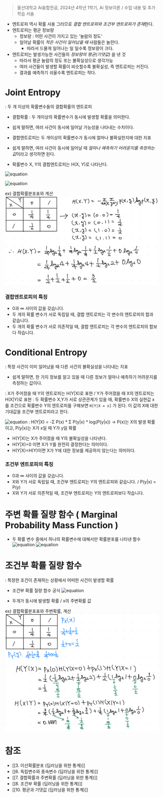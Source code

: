 > 울산대학교 Ai융합전공, 2024년 4학년 1학기, Ai 정보이론 / 수업 내용 및 추가 학습 서술

- 엔트로피 역시 확률 사용 그러므로 *결합 엔트로피와 조건부 엔트로피가 존재*한다.
- 엔트로피는 평균 정보량
  - 정보량 : 어떤 사건이 가지고 있는 '놀람의 정도'
  - 일어날 확률이 *적은 사건이 일어났을 때* 사람들은 놀란다.
	  - 따라서 드물게 일어나는 일 일수록 정보량이 크다.
- 엔트로피는 발생가능한 사건들의 *정보량의 평균(기댓값)* 을 낸 것
  - 따라서 평균 놀람의 정도 또는 불확실성으로 생각가능
  - 여러 사건들이 발생할 확률이 비슷할수록 불확실성, 즉 엔트로피는 커진다.
  - 결과를 예측하기 쉬울수록 엔트로피는 작다.

# Joint Entropy

: 두 개 이상의 확률변수들의 결합확률의 엔트로피
- 결합확률 : 두 개이상의 확률변수가 동시에 발생할 확률을 의미한다.
- 쉽게 말하면, 여러 사건이 동시에 일어날 가능성을 나타내는 수치이다.

- 결합엔트로피는 두 개이상의 확률변수가 동시에 얼마나 불확실한지에 대한 지표
- 쉽게 말하면, 여러 사건이 동시에 일어날 때 *얼마나 예측하기 어려운지를 측정하는 값*이라고 생각하면 된다.

- 확률변수 X, Y의 결합엔트로피는 H(X, Y)로 나타난다.

![equation](<https://latex.codecogs.com/svg.image?\huge&space;H(X,Y)=-\sum_{x\epsilon\chi}^{}\sum_{y\epsilon&space;Y}^{}p(x,y)logp(x,y)>)

![equation](<https://latex.codecogs.com/svg.image?\huge&space;=-E[logp(X,Y)]>)

ex) 결합확률분포표와 계산
![alt text](<Information Theory Attached file/Pasted image 20240313184936.png>)
### 결합엔트로피의 특징
- 0과 ∞ 사이의 값을 갖습니다.
- 두 개의 확률 변수가 서로 독립일 때, 결합 엔트로피는 각 변수의 엔트로피의 합과 같습니다.
- 두 개의 확률 변수가 서로 의존적일 때, 결합 엔트로피는 각 변수의 엔트로피의 합보다 작습니다.
# Conditional Entropy

: 특정 사건이 이미 일어났을 때 다른 사건의 불확실성을 나타내는 지표
- 쉽게 말하면, 한 가지 정보를 알고 있을 때 다른 정보가 얼마나 예측하기 어려운지를 측정하는 값이다.

: X가 주어졌을 때 Y의 엔트로피는 H(Y|X)로 표현 / Y가 주어졌을 때 X의 엔트로피는 H(X|Y)로 표현
: 두 확률변수 X,Y가 서로 상관관계가 있을 때, 확률변수 X의 실현값 x를 조건으로 확률변수 Y의 엔트로피를 구해보면 `H[Y|X = x]` 가 된다. 이 값의 X에 대한 기대값을 조건부 엔트로피라고 한다.

![equation](<https://latex.codecogs.com/svg.image?\huge&space;H(Y|X)=\sum_{x\epsilon\chi}^{}p(x)H(Y|X=x)=-\sum_{x\epsilon\chi}^{}p(x)\sum_{y\varepsilon&space;Y}^{}p(y|x)logp(y|x)=-\sum_{x\epsilon\chi}^{}\sum_{y\epsilon&space;Y}^{}p(x,y)logp(y|x)=-E[logp(Y|X)]>)
: H(Y|X) = -Σ P(x) * Σ P(y|x) * log(P(y|x)) -> P(x)는 X의 발생 확률이고, P(y|x)는 X가 x일 때 Y가 y일 확률

- H(Y|X)는 X가 주어졌을 때 Y의 불확실성을 나타낸다.
- H(Y|X)=0 이면 X가 Y를 완전히 결정한다는 의미이다.
- H(Y|X)=H(Y)이면 X가 Y에 대한 정보를 제공하지 않는다는 의미이다.

### 조건부 엔트로피의 특징
- 0과 ∞ 사이의 값을 갖습니다.
- X와 Y가 서로 독립일 때, 조건부 엔트로피는 Y의 엔트로피와 같습니다. / P(y|x) = P(y)
- X와 Y가 서로 의존적일 때, 조건부 엔트로피는 Y의 엔트로피보다 작습니다.


# 주변 확률 질량 함수 ( Marginal Probability Mass Function )

- 두 확률 변수 중에서 하나의 확률변수에 대해서만 확률분포를 나타낸 함수
  ![equation](<https://latex.codecogs.com/svg.image?\huge&space;P_{X}(X)=\sum{y_{i}}P_{XY}(x,y_{i})>)
  ![equation](<https://latex.codecogs.com/svg.image?\huge&space;P_{Y}(Y)=\sum{x_{i}}P_{XY}(x_{i},y)>)

# 조건부 확률 질량 함수
: 특정한 조건이 존재하는 상황에서 어떠한 사건이 발생할 확률

- 조건부 확률 질량 함수 공식
![equation](https://latex.codecogs.com/svg.image?\huge&space;P_{Y|X}(y|x)=\frac{P_{XY}(x,y)}{P_{X}(x)})

- 두개가 동시에 발생할 확률 / x의 주변확률 값

ex) 결합확률분포표와 주변확률, 계산
![alt text](<Information Theory Attached file/Pasted image 20240313190804.png>)

# 참조
- [[3. 이산확률분포 (딥러닝을 위한 통계)]]
- [[6. 독립변수와 종속변수 (딥러닝을 위한 통계)]]
- [[7. 결합확률과 주변확률 (딥러닝을 위한 통계)]]
- [[8. 조건부 확률 (딥러닝을 위한 통계)]]
- [[10. 평균과 기댓값 (딥러닝을 위한 통계)]]
  